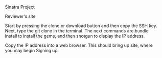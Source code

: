 Sinatra Project

Reviewer's site

Start by pressing the clone or download button and then copy the SSH key. Next, type the git clone <SSH key> in the terminal. The next commands are bundle install to install the gems, and then shotgun to display the IP address.

Copy the IP address into a web browser. This should bring up site, where you may begin Signing up.